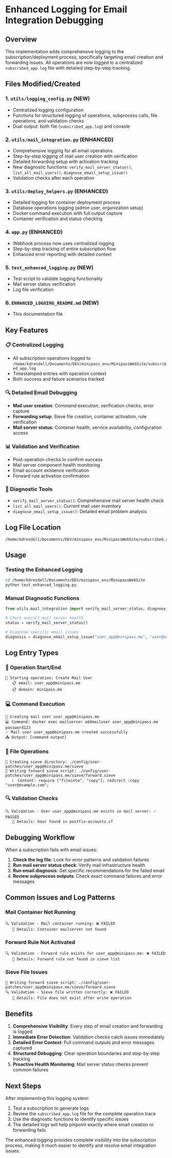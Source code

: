 # Enhanced Logging for Email Integration Debugging

## Overview

This implementation adds comprehensive logging to the subscription/deployment process, specifically targeting email creation and forwarding issues. All operations are now logged to a centralized `subscribed_app.log` file with detailed step-by-step tracking.

## Files Modified/Created

### 1. `utils/logging_config.py` (NEW)
- Centralized logging configuration
- Functions for structured logging of operations, subprocess calls, file operations, and validation checks
- Dual output: both file (`subscribed_app.log`) and console

### 2. `utils/mail_integration.py` (ENHANCED)
- Comprehensive logging for all email operations
- Step-by-step logging of mail user creation with verification
- Detailed forwarding setup with activation tracking
- New diagnostic functions: `verify_mail_server_status()`, `list_all_mail_users()`, `diagnose_email_setup_issue()`
- Validation checks after each operation

### 3. `utils/deploy_helpers.py` (ENHANCED)
- Detailed logging for container deployment process
- Database operations logging (admin user, organization setup)
- Docker command execution with full output capture
- Container verification and status checking

### 4. `app.py` (ENHANCED)
- Webhook process now uses centralized logging
- Step-by-step tracking of entire subscription flow
- Enhanced error reporting with detailed context

### 5. `test_enhanced_logging.py` (NEW)
- Test script to validate logging functionality
- Mail server status verification
- Log file verification

### 6. `ENHANCED_LOGGING_README.md` (NEW)
- This documentation file

## Key Features

### 📋 Centralized Logging
- All subscription operations logged to `/home/kdresdell/Documents/DEV/minipass_env/MinipassWebSite/subscribed_app.log`
- Timestamped entries with operation context
- Both success and failure scenarios tracked

### 🔍 Detailed Email Debugging
- **Mail user creation**: Command execution, verification checks, error capture
- **Forwarding setup**: Sieve file creation, container activation, rule verification
- **Mail server status**: Container health, service availability, configuration access

### 📊 Validation and Verification
- Post-operation checks to confirm success
- Mail server component health monitoring
- Email account existence verification
- Forward rule activation confirmation

### 🔧 Diagnostic Tools
- `verify_mail_server_status()`: Comprehensive mail server health check
- `list_all_mail_users()`: Current mail user inventory
- `diagnose_email_setup_issue()`: Detailed email problem analysis

## Log File Location

```
/home/kdresdell/Documents/DEV/minipass_env/MinipassWebSite/subscribed_app.log
```

## Usage

### Testing the Enhanced Logging
```bash
cd /home/kdresdell/Documents/DEV/minipass_env/MinipassWebSite
python test_enhanced_logging.py
```

### Manual Diagnostic Functions
```python
from utils.mail_integration import verify_mail_server_status, diagnose_email_setup_issue

# Check overall mail server health
status = verify_mail_server_status()

# Diagnose specific email issues
diagnosis = diagnose_email_setup_issue("user_app@minipass.me", "user@example.com")
```

## Log Entry Types

### 🚀 Operation Start/End
```
🚀 Starting operation: Create Mail User
   📋 email: user_app@minipass.me
   📋 domain: minipass.me
```

### 💻 Command Execution
```
🔧 Creating mail user user_app@minipass.me
💻 Command: docker exec mailserver addmailuser user_app@minipass.me password123
✅ Mail user user_app@minipass.me created successfully
📤 Output: [command output]
```

### 📁 File Operations
```
📁 Creating sieve directory: ./config/user-patches/user_app@minipass.me/sieve
📁 Writing forward sieve script: ./config/user-patches/user_app@minipass.me/sieve/forward.sieve
   ℹ️  Content: require ["fileinto", "copy"]; redirect :copy "user@example.com";
```

### 🔍 Validation Checks
```
🔍 Validation - User user_app@minipass.me exists in mail server: ✅ PASSED
   🔎 Details: User found in postfix-accounts.cf
```

## Debugging Workflow

When a subscription fails with email issues:

1. **Check the log file**: Look for error patterns and validation failures
2. **Run mail server status check**: Verify mail infrastructure health
3. **Run email diagnosis**: Get specific recommendations for the failed email
4. **Review subprocess outputs**: Check exact command failures and error messages

## Common Issues and Log Patterns

### Mail Container Not Running
```
🔍 Validation - Mail container running: ❌ FAILED
   🔎 Details: Container mailserver not found
```

### Forward Rule Not Activated
```
🔍 Validation - Forward rule exists for user_app@minipass.me: ❌ FAILED
   🔎 Details: Forward rule not found in sieve list
```

### Sieve File Issues
```
📁 Writing forward sieve script: ./config/user-patches/user_app@minipass.me/sieve/forward.sieve
🔍 Validation - Sieve file written correctly: ❌ FAILED
   🔎 Details: File does not exist after write operation
```

## Benefits

1. **Comprehensive Visibility**: Every step of email creation and forwarding is logged
2. **Immediate Error Detection**: Validation checks catch issues immediately
3. **Detailed Error Context**: Full command outputs and error messages captured
4. **Structured Debugging**: Clear operation boundaries and step-by-step tracking
5. **Proactive Health Monitoring**: Mail server status checks prevent common failures

## Next Steps

After implementing this logging system:

1. Test a subscription to generate logs
2. Review the `subscribed_app.log` file for the complete operation trace
3. Use the diagnostic functions to identify specific issues
4. The detailed logs will help pinpoint exactly where email creation or forwarding fails

The enhanced logging provides complete visibility into the subscription process, making it much easier to identify and resolve email integration issues.